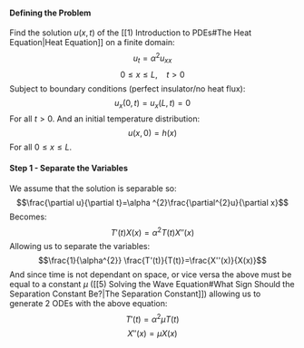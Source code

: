 #### Defining the Problem
Find the solution $u(x,t)$ of the [[1) Introduction to PDEs#The Heat Equation|Heat Equation]]
on a finite domain:
$$u_{t}=\alpha ^{2}u_{xx}$$
$$0\le x\le L,~~~~ t>0$$
Subject to boundary conditions (perfect insulator/no heat flux):
$$u_{x}(0,t)=u_x(L,t)=0$$
For all $t>0$.
And an initial temperature distribution:
$$u(x,0)=h(x)$$
For all $0\le x\le L$.
#### Step 1 - Separate the Variables
We assume that the solution is separable so:
$$\frac{\partial u}{\partial t}=\alpha ^{2}\frac{\partial^{2}u}{\partial x}$$
Becomes:
$$T'(t)X(x)=\alpha^{2}T(t)X''(x)$$
Allowing us to separate the variables:
$$\frac{1}{\alpha^{2}} \frac{T'(t)}{T(t)}=\frac{X''(x)}{X(x)}$$
And since time is not dependant on space, or vice versa the above must be equal to a constant $\mu$ ([[5) Solving the Wave Equation#What Sign Should the Separation Constant Be?|The Separation Constant]]) allowing us to generate 2 ODEs with the above equation:
$$T'(t)=\alpha^{2}\mu T(t)$$
$$X''(x)=\mu X(x)$$
